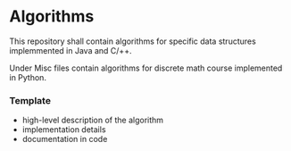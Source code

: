 # Algorithms

This repository shall contain algorithms for specific data structures implemmented in Java and C/++. 

Under Misc files contain algorithms for discrete math course implemented in Python. 

### Template
- high-level description of the algorithm
- implementation details
- documentation in code
